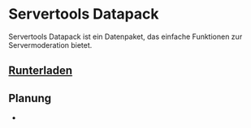 # Servertools Datapack

Servertools Datapack ist ein Datenpaket, das einfache Funktionen zur Servermoderation bietet.

## [Runterladen](https://www.curseforge.com/minecraft/texture-packs/servertools/files)

## Planung

*
